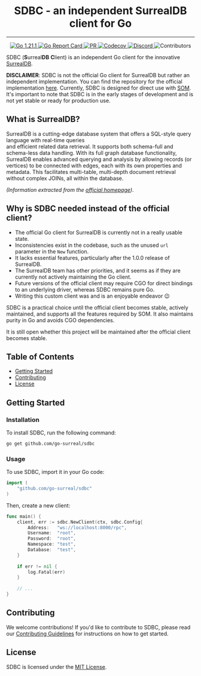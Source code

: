 <br>

<div align="center">
    <h1>SDBC - an independent SurrealDB client for Go</h1>
</div>

<hr />

<p align="center">
  <a href="https://go.dev/doc/devel/release">
    <img src="https://img.shields.io/badge/go-1.21.1-informational" alt="Go 1.21.1">
  </a>
  <a href="https://goreportcard.com/report/github.com/go-surreal/sdbc">
    <img src="https://goreportcard.com/badge/github.com/go-surreal/sdbc" alt="Go Report Card">
  </a>
  <a href="https://github.com/go-surreal/sdbc/actions/workflows/pull_request.yml">
    <img src="https://github.com/go-surreal/sdbc/actions/workflows/pull_request.yml/badge.svg" alt="PR">
  </a>
  <a href="https://codecov.io/gh/go-surreal/sdbc" > 
    <img src="https://codecov.io/gh/go-surreal/sdbc/graph/badge.svg?token=AMR12YX5XU" alt="Codecov"/> 
  </a>
  <a href="https://discord.gg/surrealdb">
    <img src="https://img.shields.io/discord/902568124350599239?label=discord&color=5a66f6" alt="Discord">
  </a>
  <img src="https://img.shields.io/github/contributors/go-surreal/sdbc" alt="Contributors">
</p>

SDBC (**S**urreal**DB** **C**lient) is an independent Go client for the innovative [SurrealDB](https://surrealdb.com/).

**DISCLAIMER**: SDBC is not the official Go client for SurrealDB but rather an independent implementation.
You can find the repository for the official implementation [here](https://github.com/surrealdb/surrealdb.go).
Currently, SDBC is designed for direct use with [SOM](https://github.com/go-surreal/som).
It's important to note that SDBC is in the early stages of development and is not yet stable or ready for production use.

## What is SurrealDB?

SurrealDB is a cutting-edge database system that offers a SQL-style query language with real-time queries  
and efficient related data retrieval. It supports both schema-full and schema-less data handling.
With its full graph database functionality, SurrealDB enables advanced querying and analysis by allowing 
records (or vertices) to be connected with edges, each with its own properties and metadata. 
This facilitates multi-table, multi-depth document retrieval without complex JOINs, all within the database.

*(Information extracted from the [official homepage](https://surrealdb.com))*.

## Why is SDBC needed instead of the official client?

- The official Go client for SurrealDB is currently not in a really usable state.
- Inconsistencies exist in the codebase, such as the unused `url` parameter in the `New` function.
- It lacks essential features, particularly after the 1.0.0 release of SurrealDB.
- The SurrealDB team has other priorities, and it seems as if they are currently not actively maintaining the Go client.
- Future versions of the official client may require CGO for direct bindings to an underlying driver, whereas SDBC remains pure Go.
- Writing this custom client was and is an enjoyable endeavor 😉

SDBC is a practical choice until the official client becomes stable, actively maintained, and supports
all the features required by SOM. It also maintains purity in Go and avoids CGO dependencies.

It is still open whether this project will be maintained after the official client becomes stable.

## Table of Contents

- [Getting Started](#getting-started)
- [Contributing](#contributing)
- [License](#license)

## Getting Started

### Installation

To install SDBC, run the following command:

```bash
go get github.com/go-surreal/sdbc
```

### Usage

To use SDBC, import it in your Go code:

```go
import (
	"github.com/go-surreal/sdbc"
)
```

Then, create a new client:

```go
func main() {
	client, err := sdbc.NewClient(ctx, sdbc.Config{
		Address:   "ws://localhost:8000/rpc", 
		Username:  "root", 
		Password:  "root", 
		Namespace: "test",
		Database:  "test",
	}
	
	if err != nil {
        log.Fatal(err)
    }
		
    // ...
}
```

## Contributing

We welcome contributions! If you'd like to contribute to SDBC, please read our
[Contributing Guidelines](https://github.com/go-surreal/sdbc/blob/main/CONTRIBUTING.md) 
for instructions on how to get started.

## License

SDBC is licensed under the [MIT License](LICENSE).
